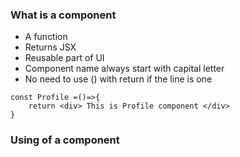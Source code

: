 ### What is a component 
* A function
* Returns JSX
* Reusable part of UI
* Component name always start with capital letter 
* No need to use () with return if the line is one

```
const Profile =()=>{
    return <div> This is Profile component </div>
}
```

### Using of a component


